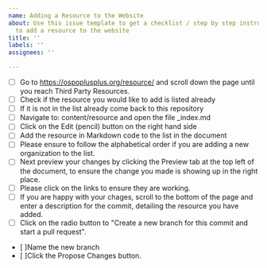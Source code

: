 ```yaml
---
name: Adding a Resource to the Website
about: Use this issue template to get a checklist / step by step instructions on how
  to add a resource to the website
title: ''
labels: ''
assignees: ''

---
```


- [ ] Go to https://ospoplusplus.org/resource/ and scroll down the page until you reach Third Party Resources.
- [ ] Check if the resource you would like to add is listed already
- [ ] If it is not in the list already come back to this repository
- [ ] Navigate to: content/resource and open the file _index.md
- [ ] Click on the Edit (pencil) button on the right hand side
- [ ] Add the resource in Markdown code to the list in the document
- [ ] Please ensure to follow the alphabetical order if you are adding a new organization to the list.
- [ ] Next preview your changes by clicking the Preview tab at the top left of the document, to ensure the change you made is showing up in the right place.
- [ ] Please click on the links to ensure they are working.
- [ ] If you are happy with your chages, scroll to the bottom of the page and enter a description for the commit, detailing the resource you have added.
- [ ] Click on the radio button to "Create a new branch for this commit and start a pull request".
- [ ]Name the new branch
- [ ]Click the Propose Changes button.
